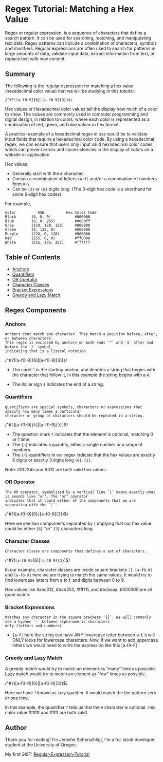 
# Regex Tutorial: Matching a Hex Value

Regex or regular expression, is a sequence of characters that define a search pattern. It can be used for searching, matching, and manipulating text data. Regex patterns can include a combination of characters, symbols and modifiers.
Regular expressions are often used to search for patterns in large amounts of data, validate input data, extract information from text, or replace text with new content.

## Summary

The following is the regular espression for matching a hex value (hexadecimal color value) that we will be studying in this tutorial:
````
/^#?([a-f0-9]{6}|[a-f0-9]{3})$/
````
Hex values or Hexadecimal color values tell the display how much of a color to show. The values are commonly used in computer programming and digital design, in relation to colors, where each color is represented as a combination of red, green, and blue values in hex format. 

A practical example of a hexadecimal regex in use would be to validate input fields that require a hexadecimal color code. By using a hexadecimal regex, we can ensure that users only input valid hexadecimal color codes, which can prevent errors and inconsistencies in the display of colors on a website or application.

Hex values: 
* Generally start with the `#` character.
* Contain a combination of letters `(a-f)` and/or a combination of numbers form `0-9` 
* Can be `{3}` or `{6}` digits long. (The 3-digit hex code is a shorthand for some 6-digit hex codes).

For example,
````
Color	       RGB	        Hex Color Code
Black       (0, 0, 0)           #000000
Blue        (0, 0, 255)         #0000ff
Gray        (128, 128, 128)     #808080
Green       (0, 128, 0)         #008000
Purple      (128, 0, 128)       #800080
Red         (255, 0, 0)         #ff0000
White       (255, 255, 255)     #ffffff
````

## Table of Contents

- [Anchors](#anchors)
- [Quantifiers](#quantifiers)
- [OR Operator](#or-operator)
- [Character Classes](#character-classes)
- [Bracket Expressions](#bracket-expressions)
- [Greedy and Lazy Match](#greedy-and-lazy-match)

## Regex Components

### Anchors
````
Anchors dont match any character. They match a position before, after, or between characters. 
This regex is enclosed by anchors on both ends `^` and `$` after and before the `/` symbol,
indicating that is a literal notation. 
````


/`^`#?([a-f0-9]{6}|[a-f0-9]{3})`$`/ 


- The caret `^` is the starting anchor, and denotes a string that begins with the character that follow it, in this example the string begins with a `#`.

- The dollar sign `$` indicates the end of a string.

### Quantifiers

````
Quantifiers are special symbols, characters or expressions that specify how many times a particular 
character or group of characters should be repeated in a string.
````
/^#`?`([a-f0-9]`{6}`|[a-f0-9]`{3}`)$/

- The question mark `?` indicates that the element is optional, matching 0 or 1 time.
- The `{n}` indicates a quantity, either a single number or a range of numbers.
- The `{n}` quantifiers in our regex indicate that the hex values are exactly 6 digits or exactly 3 digits long
`{6}`, `{3}`.


Note:  #012345 and #012 are both valid hex values.


### OR Operator
````
The OR operator, symbolized by a vertical line `|` means exactly what is sounds like "or". The "or" operator 
indicates that it could either of the components that we are separating with the `|`.
````

/^#?([a-f0-9]{6}`|`[a-f0-9]{3})$/ 

Here we see two components separated by `|` implying that our hex value could be either `{6}` "or" `{3}` characters long.


### Character Classes
````
Character clases are components that defines a set of characters. 
````

/^#?(`[a-f0-9]`{6}|`[a-f0-9]{3}`)$/ 

In our example, character classes are inside square brackets `[]`. `[a-f0-9]` and `[a-f0-9]` here we are trying to match the same values. It would try to find lowercase letters from a to f, and digits between 0 to 9.

Hex values like #abc012, #bcd253, #fff111, and #bcbaaa, #000000 are all good match. 

### Bracket Expressions
````
Matches any character in the square brackets `[]`. We will commonly see a hyphen `-` between alphanumeric characters 
only (letters and numbers).
````

- `[a-f]` here the string can have ANY lowercase letter between a-f, it will ONLY looks for lowercase characters. 
Now, if we want to add uppercase letters we would need to write the expression like this [a-fA-F].


### Greedy and Lazy Match

A greedy match would try to match an element as "many" time as possible. Lazy match would try to match an element as "few"
times as possible.

/^#`?`([a-f0-9]{6}|[a-f0-9]{3})$/ 

Here we have `?` known as lazy quatifier. It would match the the pattern zero or one time. 

In this example, the quantifier `?` tells us that the `#` character is optional. 
Hex color value #ffffff and ffffff are both valid.

## Author

Thank you for reading! 
I'm Jennifer Scherschligt, I'm a full stack developer student at the University of Oregon. 

My first GIST: [Regular-Expression-Tutorial](https://gist.github.com/pherpat/17c7e791a1b971614eb692f8cb804b70)
